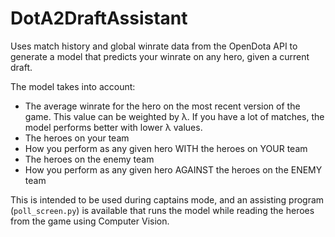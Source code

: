 # DotA2DraftAssistant

Uses match history and global winrate data from the OpenDota API to generate a model that predicts your winrate on any hero, given a current draft.

The model takes into account: 
 + The average winrate for the hero on the most recent version of the game. This value can be weighted by λ. If you have a lot of matches, the model performs better with lower λ values.
 + The heroes on your team
 + How you perform as any given hero WITH the heroes on YOUR team
 + The heroes on the enemy team
 + How you perform as any given hero AGAINST the heroes on the ENEMY team

This is intended to be used during captains mode, and an assisting program (`poll_screen.py`) is available that runs the model while reading the heroes from the game using Computer Vision.

